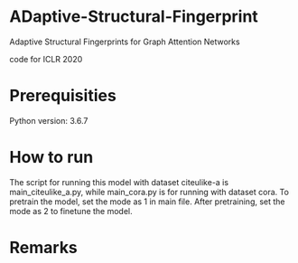 # ADaptive-Structural-Fingerprint
Adaptive Structural Fingerprints for Graph Attention Networks 

code for ICLR 2020 
# Prerequisities
Python version: 3.6.7
# How to run
The script for running this model with dataset citeulike-a is main_citeulike_a.py, while main_cora.py is for running with dataset cora.
To pretrain the model, set the mode as 1 in main file.
After pretraining, set the mode as 2 to finetune the model.
# Remarks
